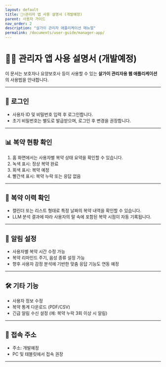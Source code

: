 ```yaml
---
layout: default
title: 👨‍⚕️관리자 앱 사용 설명서 (개발예정)
parent: 사용자 가이드
nav_order: 2
description: "살가이 관리자 애플리케이션 매뉴얼"
permalink: /documents/user-guide/manager-app/
---
```


# 🧑‍💻 관리자 앱 사용 설명서 (개발예정)

이 문서는 보호자나 요양보호사 등이 사용할 수 있는 **살가이 관리자용 웹 애플리케이션**의 사용법을 안내합니다.

---

## 🔐 로그인

- 사용자 ID 및 비밀번호 입력 후 로그인합니다.
- 초기 비밀번호는 별도로 발급받으며, 로그인 후 변경을 권장합니다.

---

## 📊 복약 현황 확인

1. 홈 화면에서는 사용자별 복약 상태 요약을 확인할 수 있습니다.
2. 녹색 표시: 정상 복약 완료
3. 회색 표시: 복약 예정
4. 빨간색 표시: 복약 누락 또는 응답 없음

---

## 📅 복약 이력 확인

- 캘린더 또는 리스트 형태로 특정 날짜의 복약 내역을 확인할 수 있습니다.
- LLM 분석 결과에 따라 사용자의 말 속에 포함된 복약 시점이 자동 기록됩니다.

---

## 🔔 알림 설정

- 사용자별 복약 시간 수정 가능
- 복약 리마인드 주기, 음성 종류 설정 가능
- 향후 사용자 감정 분석에 기반한 맞춤 응답 기능도 연동 예정

---

## 🛠 기타 기능

- 사용자 정보 수정
- 복약 통계 다운로드 (PDF/CSV)
- 긴급 알림 수신 설정 (예: 복약 누락 3회 이상 시 알림)

---

## 📱 접속 주소

- 주소: 개발예정
- PC 및 태블릿에서 접속 권장

---

